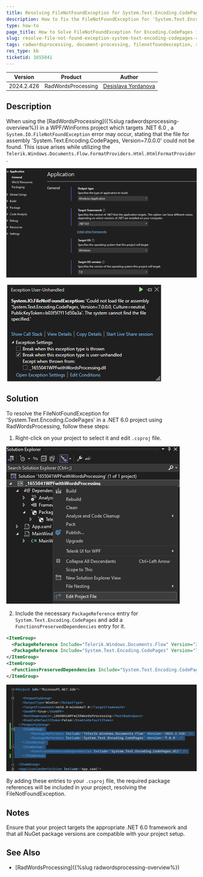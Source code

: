 ```yaml
---
title: Resolving FileNotFoundException for System.Text.Encoding.CodePages in RadWordsProcessing
description: How to fix the FileNotFoundException for 'System.Text.Encoding.CodePages' when using RadWordsProcessing in a .NET 6.0 project.
type: how-to
page_title: How to Solve FileNotFoundException for Encoding.CodePages in RadWordsProcessing
slug: resolve-file-not-found-exception-system-text-encoding-codepages-radwordsprocessing
tags: radwordsprocessing, document-processing, filenotfoundexception, system.text.encoding.codepages, .net6, workaround
res_type: kb
ticketid: 1655041
---
```


| Version | Product | Author | 
| --- | --- | ---- | 
| 2024.2.426| RadWordsProcessing |[Desislava Yordanova](https://www.telerik.com/blogs/author/desislava-yordanova)| 

## Description
When using the [RadWordsProcessing]({%slug radwordsprocessing-overview%}) in a WPF/WinForms project which targets .NET 6.0 , a `System.IO.FileNotFoundException` error may occur, stating that the file for assembly 'System.Text.Encoding.CodePages, Version=7.0.0.0' could not be found. This issue arises while utilizing the `Telerik.Windows.Documents.Flow.FormatProviders.Html.HtmlFormatProvider`.

![WPF project Net6](images/wpf-net6-project.png)   

![Encoding CodePages Error](images/codepages-error.png)   

## Solution
To resolve the FileNotFoundException for 'System.Text.Encoding.CodePages' in a .NET 6.0 project using RadWordsProcessing, follow these steps:

1. Right-click on your project to select it and edit `.csproj` file.

![Edit proj file](images/edit-wpf-net6-project.png)    

2. Include the necessary `PackageReference` entry for `System.Text.Encoding.CodePages` and add a `FunctionsPreservedDependencies` entry for it.

```xml
<ItemGroup>
  <PackageReference Include="Telerik.Windows.Documents.Flow" Version="2024.2.426" />
  <PackageReference Include="System.Text.Encoding.CodePages" Version="7.0.0" />
</ItemGroup>
<ItemGroup>
  <FunctionsPreservedDependencies Include="System.Text.Encoding.CodePages.dll" />
</ItemGroup>
```
![Add PackageReference](images/codepages-package-reference-net6-project.png)   

By adding these entries to your `.csproj` file, the required package references will be included in your project, resolving the FileNotFoundException.

## Notes
Ensure that your project targets the appropriate .NET 6.0 framework and that all NuGet package versions are compatible with your project setup.

## See Also
- [RadWordsProcessing]({%slug radwordsprocessing-overview%}) 

